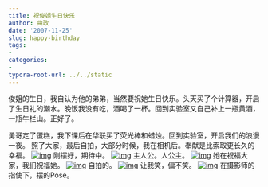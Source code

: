 ```yaml
---
title: 祝俊姐生日快乐
author: 曲政
date: '2007-11-25'
slug: happy-birthday
tags:
- 
categories:
- 
typora-root-url: ../../static
---
```


俊姐的生日，我自认为他的弟弟，当然要祝她生日快乐。头天买了个计算器，开启了生日礼的潮水。晚饭我没有吃，酒喝了一杯。回到实验室又自己补上一瓶黄酒，一瓶牛栏山。正好了。

勇哥定了蛋糕，我下课后在华联买了荧光棒和蜡烛。回到实验室，开启我们的浪漫一夜。
照了大家，最后自拍，大部分时候，我在相机后。奉献是比索取更长久的幸福。
[![img](/images/2007-11-25-%E7%A5%9D%E4%BF%8A%E5%A7%90%E7%94%9F%E6%97%A5%E5%BF%AB%E4%B9%90/rurl2=3143a835e9e18836e6921450d012521aa5fd45fd9de556d14b0e33568120453943e50aef41e6ce8ad2676c12b1c1ee98a216a751c3912b70fa8485d4db82c7f7bfb11aee4c634bfe3b9cc6eef999737883e81d3a.jpeg)](http://photo.store.qq.com/http_imgload.cgi?/rurl2=3143a835e9e18836e6921450d012521aa5fd45fd9de556d14b0e33568120453943e50aef41e6ce8ad2676c12b1c1ee98a216a751c3912b70fa8485d4db82c7f7bfb11aee4c634bfe3b9cc6eef999737883e81d3a)
刚摆好，期待中。
[![img](/images/2007-11-25-%E7%A5%9D%E4%BF%8A%E5%A7%90%E7%94%9F%E6%97%A5%E5%BF%AB%E4%B9%90/rurl2=06ce981ba4d1556c60840fa60deaaee60f9fe4becede90892d4708e4864b3d5e59c225f2ee7f90a28c4a076c9aaf76b655317ebfc284f6d11b693f9b3f48ef334d7c9041c2408d639ffdf8feb7dc007e6d6d0f8e.jpeg)](http://photo.store.qq.com/http_imgload.cgi?/rurl2=06ce981ba4d1556c60840fa60deaaee60f9fe4becede90892d4708e4864b3d5e59c225f2ee7f90a28c4a076c9aaf76b655317ebfc284f6d11b693f9b3f48ef334d7c9041c2408d639ffdf8feb7dc007e6d6d0f8e)
主人公。人公主。
[![img](/images/2007-11-25-%E7%A5%9D%E4%BF%8A%E5%A7%90%E7%94%9F%E6%97%A5%E5%BF%AB%E4%B9%90/rurl2=3ea2431c276dbfb8cfab280538e51eb4d80576f47e28e3ee83bb6abb5092176ac2d0e05c2bf35a0fc64e2c4da6e8ae4382550d61a6b531517bad58c0f32b0277812ab2ba2b222c83e612877beb283c3a3d8dddf7.jpeg)](http://photo.store.qq.com/http_imgload.cgi?/rurl2=3ea2431c276dbfb8cfab280538e51eb4d80576f47e28e3ee83bb6abb5092176ac2d0e05c2bf35a0fc64e2c4da6e8ae4382550d61a6b531517bad58c0f32b0277812ab2ba2b222c83e612877beb283c3a3d8dddf7)
她在祝福大家，我们祝福她。
[![img](/images/2007-11-25-%E7%A5%9D%E4%BF%8A%E5%A7%90%E7%94%9F%E6%97%A5%E5%BF%AB%E4%B9%90/rurl2=58ac1e7e8e2f4e615cc5c905fb8e6397f0c836f63c25fc21fa04351986688ce64d2acf0cbea08a37871fd60787f78b3b74f0fb7bb1110d18c9d725b89b0e5daa50ac667a417e88ec281c5783ed25bd875b17012f.jpeg)](http://photo.store.qq.com/http_imgload.cgi?/rurl2=58ac1e7e8e2f4e615cc5c905fb8e6397f0c836f63c25fc21fa04351986688ce64d2acf0cbea08a37871fd60787f78b3b74f0fb7bb1110d18c9d725b89b0e5daa50ac667a417e88ec281c5783ed25bd875b17012f)
自拍的。
[![img](/images/2007-11-25-%E7%A5%9D%E4%BF%8A%E5%A7%90%E7%94%9F%E6%97%A5%E5%BF%AB%E4%B9%90/rurl2=fbb5a9ddc172ec5f09affc8d6ba07b560b566d508ff5dd85ce87abb72e3eadf89d4060b58870d7a0e14b3da2b6460935ae947024bf75365184159e812612af3bd6c9bab691c94268a2be19fc6ae2e8ddb15daf6b.jpeg)](http://photo.store.qq.com/http_imgload.cgi?/rurl2=fbb5a9ddc172ec5f09affc8d6ba07b560b566d508ff5dd85ce87abb72e3eadf89d4060b58870d7a0e14b3da2b6460935ae947024bf75365184159e812612af3bd6c9bab691c94268a2be19fc6ae2e8ddb15daf6b)
让我笑，偏不笑。
[![img](/images/2007-11-25-%E7%A5%9D%E4%BF%8A%E5%A7%90%E7%94%9F%E6%97%A5%E5%BF%AB%E4%B9%90/rurl2=7bdbb2e4a24d0c719f639d3d80aa46fa2e13cc740f9b46fe138551bff72c7ba94277fb132a9f2d93a41dd754d7569de7bdc2369bcc5ac326c7f0ccc096b42fdc831092f2382d3fd7951039c3d6d071b1458a3a7f.jpeg)](http://photo.store.qq.com/http_imgload.cgi?/rurl2=7bdbb2e4a24d0c719f639d3d80aa46fa2e13cc740f9b46fe138551bff72c7ba94277fb132a9f2d93a41dd754d7569de7bdc2369bcc5ac326c7f0ccc096b42fdc831092f2382d3fd7951039c3d6d071b1458a3a7f)
在摄影师的指使下，摆的Pose。